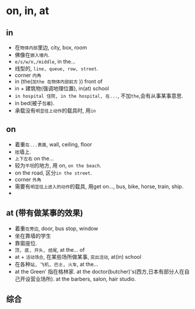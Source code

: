 # on, in, at

## in

- 在`物体内部`里边, city, box, room
- 佛像在`嵌入墙内`.
- `e/s/w/n,/middle`, in the...
- 线型的, `line, queue, row, street`.
- corner `内角`
- in (the(`加the 在物体内部前方` )) front of
- in + 建筑物(强调地理位置), in(at) school
- `in hospital 住院, in the hospital, 在...`, 不加`the`,会有从事某事意思.
- in bed(被子`包着`).
- 承载没有`明显往上动作`的载具时, 用`in`



## on

- 着重`在...表面`, wall, ceiling, floor 
- `挂`墙上.
- `上下左右` on the...
- 较为`平坦`的地方, 用 on, `on the beach`.
- on the road, 区分`in the street`.
- corner `外角` 
- 需要有`明显往上进入的动作`的载具, 用get on..., bus, bike, horse, train, ship.
- 



## at (带有做某事的效果)

- 着重`在旁边`, door, bus stop, window
- 坐在靠墙的学生
- 靠窗座位.
- `顶, 底, 开头, 结尾`, at the... of
- at + `活动场合`, 在某些场所做某事, `突出活动`, at(in) school
- 在各种`站, 飞机, 巴士, 火车`, at the...
- at the Green' 指在格林家. at the doctor(butcher)'s(西方,日本有部分人在自己开设营业场所). at the barbers, salon, hair studio.



## 综合

